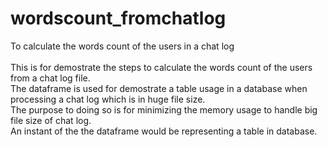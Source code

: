 # wordscount_fromchatlog
 To calculate the words count of the users in a chat log
 <br>
 <br>
 This is for demostrate the steps to calculate the words count of the users from a chat log file.
 <br>
 The dataframe is used for demostrate a table usage in a database when processing a chat log which is in huge file size.
 <br>
 The purpose to doing so is for minimizing the memory usage to handle big file size of chat log.
 <br>
 An instant of the the dataframe would be representing a table in database.
 